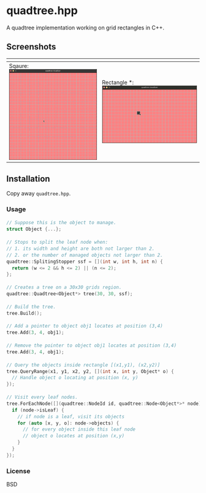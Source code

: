 quadtree.hpp
============

A quadtree implementation working on grid rectangles in C++.

## Screenshots


| <!-- -->                                           | <!-- -->                                                      |
| -------------------------------------------------- | ------------------------------------------------------------- |
| Sqaure: ![](misc/images/quadtree-square.gif)       | Rectangle *: ![](misc/images/quadtree-rectangle.gif)          |

## Installation

Copy away `quadtree.hpp`.

### Usage

```cpp
// Suppose this is the object to manage.
struct Object {...};

// Stops to split the leaf node when:
// 1. its width and height are both not larger than 2.
// 2. or the number of managed objects not larger than 2.
quadtree::SplitingStopper ssf = [](int w, int h, int n) {
  return (w <= 2 && h <= 2) || (n <= 2);
};

// Creates a tree on a 30x30 grids region.
quadtree::Quadtree<Object*> tree(30, 30, ssf);

// Build the tree.
tree.Build();

// Add a pointer to object obj1 locates at position (3,4)
tree.Add(3, 4, obj1);

// Remove the pointer to object obj1 locates at position (3,4)
tree.Add(3, 4, obj1);

// Query the objects inside rectangle [(x1,y1), (x2,y2)]
tree.QueryRange(x1, y1, x2, y2, [](int x, int y, Object* o) {
  // Handle object o locating at position (x, y)
});

// Visit every leaf nodes.
tree.ForEachNode([](quadtree::NodeId id, quadtree::Node<Object*>* node) {
  if (node->isLeaf) {
    // if node is a leaf, visit its objects
    for (auto [x, y, o]: node->objects) {
      // for every object inside this leaf node
      // object o locates at position (x,y)
    }
  }
});
```

### License

BSD
